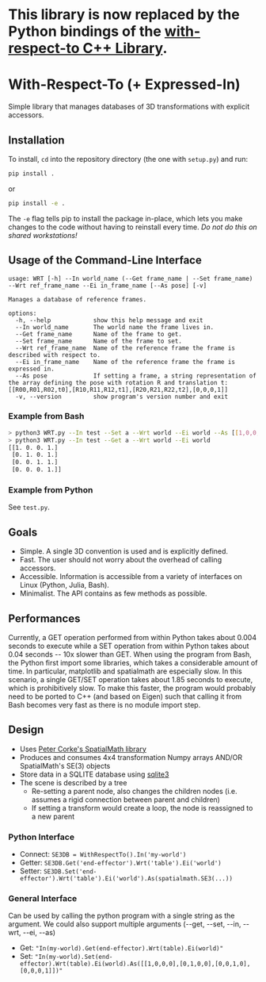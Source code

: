 # This library is now replaced by the Python bindings of the [with-respect-to C++ Library](https://github.com/PhilNad/with-respect-to).

# With-Respect-To (+ Expressed-In)
Simple library that manages databases of 3D transformations with explicit accessors.

## Installation
To install, `cd` into the repository directory (the one with `setup.py`) and run:
```bash
pip install .
```
or
```bash
pip install -e .
```
The `-e` flag tells pip to install the package in-place, which lets you make changes to the code without having to reinstall every time. *Do not do this on shared workstations!*

## Usage of the Command-Line Interface
```
usage: WRT [-h] --In world_name (--Get frame_name | --Set frame_name) --Wrt ref_frame_name --Ei in_frame_name [--As pose] [-v]

Manages a database of reference frames.

options:
  -h, --help            show this help message and exit
  --In world_name       The world name the frame lives in.
  --Get frame_name      Name of the frame to get.
  --Set frame_name      Name of the frame to set.
  --Wrt ref_frame_name  Name of the reference frame the frame is described with respect to.
  --Ei in_frame_name    Name of the reference frame the frame is expressed in.
  --As pose             If setting a frame, a string representation of the array defining the pose with rotation R and translation t: [[R00,R01,R02,t0],[R10,R11,R12,t1],[R20,R21,R22,t2],[0,0,0,1]]
  -v, --version         show program's version number and exit
```

### Example from Bash
```bash
> python3 WRT.py --In test --Set a --Wrt world --Ei world --As [[1,0,0,1],[0,1,0,1],[0,0,1,1],[0,0,0,1]]
> python3 WRT.py --In test --Get a --Wrt world --Ei world
[[1. 0. 0. 1.]
 [0. 1. 0. 1.]
 [0. 0. 1. 1.]
 [0. 0. 0. 1.]]
```

### Example from Python
See `test.py`.

## Goals
- Simple. A single 3D convention is used and is explicitly defined.
- Fast. The user should not worry about the overhead of calling accessors.
- Accessible. Information is accessible from a variety of interfaces on Linux (Python, Julia, Bash).
- Minimalist. The API contains as few methods as possible.

## Performances
Currently, a GET operation performed from within Python takes about 0.004 seconds to execute while a SET operation from within Python takes about 0.04 seconds -- 10x slower than GET.
When using the program from Bash, the Python first import some libraries, which takes a considerable amount of time. In particular, matplotlib and spatialmath are especially slow. In this scenario, a single GET/SET operation takes about 1.85 seconds to execute, which is prohibitively slow. To make this faster, the program would probably need to be ported to C++ (and based on Eigen) such that calling it from Bash becomes very fast as there is no module import step. 

## Design
- Uses [Peter Corke's SpatialMath library](https://github.com/petercorke/spatialmath-python)
- Produces and consumes 4x4 transformation Numpy arrays AND/OR SpatialMath's SE(3) objects
- Store data in a SQLITE database using [sqlite3](https://docs.python.org/3/library/sqlite3.html)
- The scene is described by a tree
  - Re-setting a parent node, also changes the children nodes (i.e. assumes a rigid connection between parent and children)
  - If setting a transform would create a loop, the node is reassigned to a new parent
 
### Python Interface
- Connect: `SE3DB = WithRespectTo().In('my-world')`
- Getter: `SE3DB.Get('end-effector').Wrt('table').Ei('world')`
- Setter: `SE3DB.Set('end-effector').Wrt('table').Ei('world').As(spatialmath.SE3(...))`

### General Interface
Can be used by calling the python program with a single string as the argument. We could also support multiple arguments (--get, --set, --in, --wrt, --ei, --as)
- Get: `"In(my-world).Get(end-effector).Wrt(table).Ei(world)"`
- Set: `"In(my-world).Set(end-effector).Wrt(table).Ei(world).As([[1,0,0,0],[0,1,0,0],[0,0,1,0],[0,0,0,1]])"`
